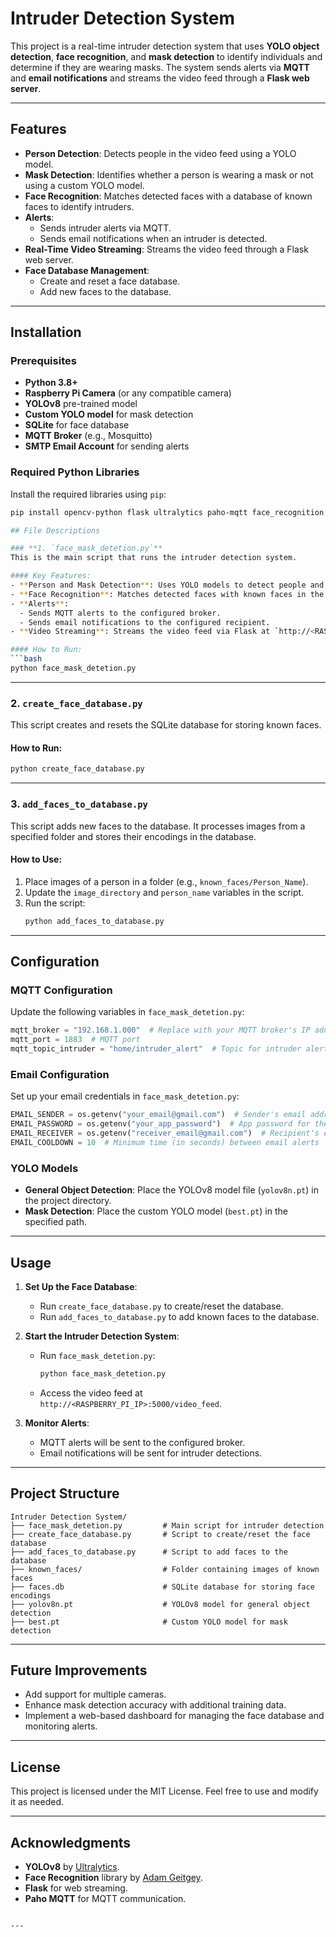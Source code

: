 # Intruder Detection System

This project is a real-time intruder detection system that uses **YOLO object detection**, **face recognition**, and **mask detection** to identify individuals and determine if they are wearing masks. The system sends alerts via **MQTT** and **email notifications** and streams the video feed through a **Flask web server**.

---

## Features

- **Person Detection**: Detects people in the video feed using a YOLO model.
- **Mask Detection**: Identifies whether a person is wearing a mask or not using a custom YOLO model.
- **Face Recognition**: Matches detected faces with a database of known faces to identify intruders.
- **Alerts**:
  - Sends intruder alerts via MQTT.
  - Sends email notifications when an intruder is detected.
- **Real-Time Video Streaming**: Streams the video feed through a Flask web server.
- **Face Database Management**:
  - Create and reset a face database.
  - Add new faces to the database.

---

## Installation

### Prerequisites
- **Python 3.8+**
- **Raspberry Pi Camera** (or any compatible camera)
- **YOLOv8** pre-trained model
- **Custom YOLO model** for mask detection
- **SQLite** for face database
- **MQTT Broker** (e.g., Mosquitto)
- **SMTP Email Account** for sending alerts

### Required Python Libraries
Install the required libraries using `pip`:

```bash
pip install opencv-python flask ultralytics paho-mqtt face_recognition smtplib numpy sqlite3 picamera2

## File Descriptions

### **1. `face_mask_detetion.py`**
This is the main script that runs the intruder detection system.

#### Key Features:
- **Person and Mask Detection**: Uses YOLO models to detect people and masks.
- **Face Recognition**: Matches detected faces with known faces in the database.
- **Alerts**:
  - Sends MQTT alerts to the configured broker.
  - Sends email notifications to the configured recipient.
- **Video Streaming**: Streams the video feed via Flask at `http://<RASPBERRY_PI_IP>:5000/video_feed`.

#### How to Run:
```bash
python face_mask_detetion.py
```

---

### **2. `create_face_database.py`**
This script creates and resets the SQLite database for storing known faces.

#### How to Run:
```bash
python create_face_database.py
```

---

### **3. `add_faces_to_database.py`**
This script adds new faces to the database. It processes images from a specified folder and stores their encodings in the database.

#### How to Use:
1. Place images of a person in a folder (e.g., `known_faces/Person_Name`).
2. Update the `image_directory` and `person_name` variables in the script.
3. Run the script:
   ```bash
   python add_faces_to_database.py
   ```

---

## Configuration

### **MQTT Configuration**
Update the following variables in `face_mask_detetion.py`:
```python
mqtt_broker = "192.168.1.000"  # Replace with your MQTT broker's IP address
mqtt_port = 1883  # MQTT port
mqtt_topic_intruder = "home/intruder_alert"  # Topic for intruder alerts
```

### **Email Configuration**
Set up your email credentials in `face_mask_detetion.py`:
```python
EMAIL_SENDER = os.getenv("your_email@gmail.com")  # Sender's email address
EMAIL_PASSWORD = os.getenv("your_app_password")  # App password for the sender's email
EMAIL_RECEIVER = os.getenv("receiver_email@gmail.com")  # Recipient's email address
EMAIL_COOLDOWN = 10  # Minimum time (in seconds) between email alerts
```

### **YOLO Models**
- **General Object Detection**: Place the YOLOv8 model file (`yolov8n.pt`) in the project directory.
- **Mask Detection**: Place the custom YOLO model (`best.pt`) in the specified path.

---

## Usage

1. **Set Up the Face Database**:
   - Run `create_face_database.py` to create/reset the database.
   - Run `add_faces_to_database.py` to add known faces to the database.

2. **Start the Intruder Detection System**:
   - Run `face_mask_detetion.py`:
     ```bash
     python face_mask_detetion.py
     ```
   - Access the video feed at `http://<RASPBERRY_PI_IP>:5000/video_feed`.

3. **Monitor Alerts**:
   - MQTT alerts will be sent to the configured broker.
   - Email notifications will be sent for intruder detections.

---

## Project Structure

```
Intruder Detection System/
├── face_mask_detetion.py         # Main script for intruder detection
├── create_face_database.py       # Script to create/reset the face database
├── add_faces_to_database.py      # Script to add faces to the database
├── known_faces/                  # Folder containing images of known faces
├── faces.db                      # SQLite database for storing face encodings
├── yolov8n.pt                    # YOLOv8 model for general object detection
├── best.pt                       # Custom YOLO model for mask detection
```

---

## Future Improvements
- Add support for multiple cameras.
- Enhance mask detection accuracy with additional training data.
- Implement a web-based dashboard for managing the face database and monitoring alerts.

---

## License
This project is licensed under the MIT License. Feel free to use and modify it as needed.

---

## Acknowledgments
- **YOLOv8** by [Ultralytics](https://github.com/ultralytics/yolov8).
- **Face Recognition** library by [Adam Geitgey](https://github.com/ageitgey/face_recognition).
- **Flask** for web streaming.
- **Paho MQTT** for MQTT communication.
```

---
